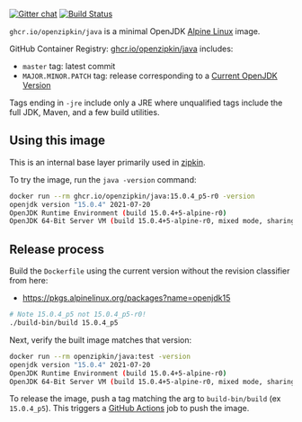 [![Gitter chat](http://img.shields.io/badge/gitter-join%20chat%20%E2%86%92-brightgreen.svg)](https://gitter.im/openzipkin/zipkin)
[![Build Status](https://github.com/openzipkin/docker-java/workflows/test/badge.svg)](https://github.com/openzipkin/docker-java/actions?query=workflow%3Atest)

`ghcr.io/openzipkin/java` is a minimal OpenJDK [Alpine Linux](https://github.com/openzipkin/docker-alpine) image.

GitHub Container Registry: [ghcr.io/openzipkin/java](https://github.com/orgs/openzipkin/packages/container/package/java) includes:
 * `master` tag: latest commit
 * `MAJOR.MINOR.PATCH` tag: release corresponding to a [Current OpenJDK Version](https://pkgs.alpinelinux.org/packages?name=openjdk15)

Tags ending in `-jre` include only a JRE where unqualified tags include the full JDK, Maven, and a
few build utilities.

## Using this image
This is an internal base layer primarily used in [zipkin](https://github.com/openzipkin/zipkin).

To try the image, run the `java -version` command:
```bash
docker run --rm ghcr.io/openzipkin/java:15.0.4_p5-r0 -version
openjdk version "15.0.4" 2021-07-20
OpenJDK Runtime Environment (build 15.0.4+5-alpine-r0)
OpenJDK 64-Bit Server VM (build 15.0.4+5-alpine-r0, mixed mode, sharing)
```

## Release process
Build the `Dockerfile` using the current version without the revision classifier from here:
 * https://pkgs.alpinelinux.org/packages?name=openjdk15
```bash
# Note 15.0.4_p5 not 15.0.4_p5-r0!
./build-bin/build 15.0.4_p5
```

Next, verify the built image matches that version:
```bash
docker run --rm openzipkin/java:test -version
openjdk version "15.0.4" 2021-07-20
OpenJDK Runtime Environment (build 15.0.4+5-alpine-r0)
OpenJDK 64-Bit Server VM (build 15.0.4+5-alpine-r0, mixed mode, sharing)
```

To release the image, push a tag matching the arg to `build-bin/build` (ex `15.0.4_p5`).
This triggers a [GitHub Actions](https://github.com/openzipkin/docker-java/actions) job to push the image.
